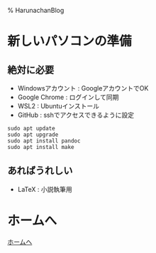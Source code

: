 % HarunachanBlog

# 新しいパソコンの準備

## 絶対に必要

- Windowsアカウント : GoogleアカウントでOK
- Google Chrome : ログインして同期
- WSL2 : Ubuntuインストール
- GitHub : sshでアクセスできるように設定

```
sudo apt update
sudo apt upgrade
sudo apt install pandoc
sudo apt install make
```

## あればうれしい

- LaTeX : 小説執筆用

# ホームへ

[ホームへ](https://harunachan.com/)
